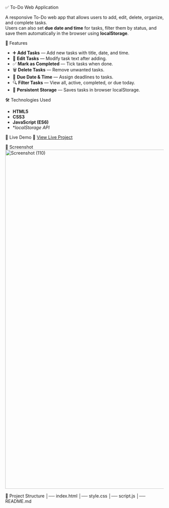 ✅ To-Do Web Application

A responsive To-Do web app that allows users to add, edit, delete, organize, and complete tasks.  
Users can also set **due date and time** for tasks, filter them by status, and save them automatically in the browser using **localStorage**.

📌 Features
- ➕ **Add Tasks** — Add new tasks with title, date, and time.
- 📝 **Edit Tasks** — Modify task text after adding.
- ✅ **Mark as Completed** — Tick tasks when done.
- 🗑 **Delete Tasks** — Remove unwanted tasks.
- 📅 **Due Date & Time** — Assign deadlines to tasks.
- 🔍 **Filter Tasks** — View all, active, completed, or due today.
- 💾 **Persistent Storage** — Saves tasks in browser localStorage.

🛠 Technologies Used
- **HTML5**
- **CSS3**
- **JavaScript (ES6)**
- **localStorage API*

🚀 Live Demo
🔗 [View Live Project](https://your-netlify-link.netlify.app)

📸 Screenshot
<img width="1920" height="1080" alt="Screenshot (110)" src="https://github.com/user-attachments/assets/c218f8c5-d2ef-4dd5-812d-23eb473ce007" />


📂 Project Structure
│── index.html
│── style.css
│── script.js
│── README.md



